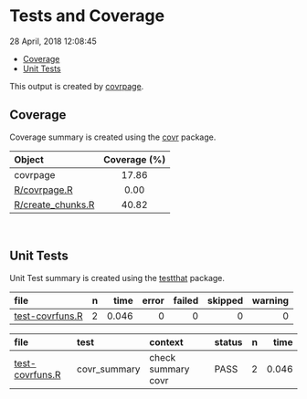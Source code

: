 Tests and Coverage
================
28 April, 2018 12:08:45

-   [Coverage](#coverage)
-   [Unit Tests](#unit-tests)

This output is created by [covrpage](https://github.com/yonicd/covrpage).

Coverage
--------

Coverage summary is created using the [covr](https://github.com/r-lib/covr) package.

| Object                                     | Coverage (%) |
|:-------------------------------------------|:------------:|
| covrpage                                   |     17.86    |
| [R/covrpage.R](../R/covrpage.R)            |     0.00     |
| [R/create\_chunks.R](../R/create_chunks.R) |     40.82    |

<br>

Unit Tests
----------

Unit Test summary is created using the [testthat](https://github.com/r-lib/testthat) package.

| file                                        |    n|   time|  error|  failed|  skipped|  warning|
|:--------------------------------------------|----:|------:|------:|-------:|--------:|--------:|
| [test-covrfuns.R](testthat/test-covrfuns.R) |    2|  0.046|      0|       0|        0|        0|

| file                                        | test          | context            | status |    n|   time|
|:--------------------------------------------|:--------------|:-------------------|:-------|----:|------:|
| [test-covrfuns.R](testthat/test-covrfuns.R) | covr\_summary | check summary covr | PASS   |    2|  0.046|
